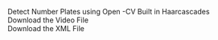 Detect Number Plates using Open -CV Built in Haarcascades <br>
Download the Video File <br>
Download the XML File
